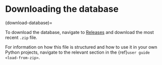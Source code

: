 # Downloading the database
(download-database)=

To download the database, navigate to [Releases](https://github.com/HuwCheston/Cambridge-Jazz-Trio-Database/releases) and download the most recent `.zip` file.

For information on how this file is structured and how to use it in your own Python projects, navigate to the relevant section in the {ref}`user guide <load-from-zip>`.